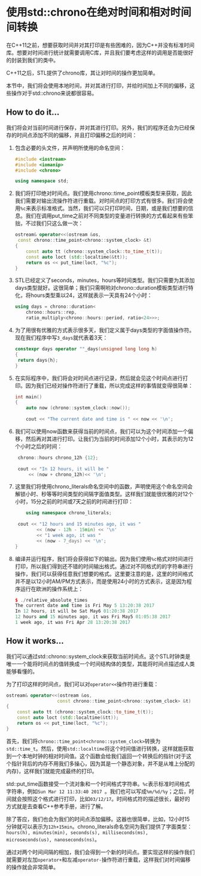 # 使用std::chrono在绝对时间和相对时间间转换

在C++11之前，想要获取时间并对其打印是有些困难的，因为C++并没有标准时间库。想要对时间进行统计就需要调用C库，并且我们要考虑这样的调用是否能很好的封装到我们的类中。

C++11之后，STL提供了chrono库，其让对时间的操作更加简单。

本节中，我们将会使用本地时间，并对其进行打印，并给时间加上不同的偏移，这些操作对于std::chrono来说都很容易。

## How to do it...

我们将会对当前时间进行保存，并对其进行打印。另外，我们的程序还会为已经保存的时间点添加不同的偏移，并且打印偏移之后的时间：

1. 包含必要的头文件，并声明所使用的命名空间：

   ```c++
   #include <iostream>
   #include <iomanip>
   #include <chrono>
   
   using namespace std; 
   ```

2. 我们将打印绝对时间点。我们使用chrono::time_point模板类型来获取，因此我们需要对输出流操作符进行重载。对时间点的打印方式有很多。我们将会使用`%c`来表示标准格式。当然，我们可以只打印时间，日期，或是我们想要的信息。我们在调用put_time之前对不同类型的变量进行转换的方式看起来有些笨拙，不过我们只这么做一次：

   ```c++
   ostream& operator<<(ostream &os,
   	const chrono::time_point<chrono::system_clock> &t)
   {
       const auto tt (chrono::system_clock::to_time_t(t));
       const auto loct (std::localtime(&tt));
       return os << put_time(loct, "%c");
   }
   ```

3. STL已经定义了seconds，minutes，hours等时间类型。我们只需要为其添加days类型就好。这很简单；我们只需啊哟对chrono::duration模板类型进行特化，将hours类型乘以24，这样就表示一天具有24个小时：

   ```c++
   using days = chrono::duration<
       chrono::hours::rep,
       ratio_multiply<chrono::hours::period, ratio<24>>>;
   ```

4. 为了用很有优雅的方式表示很多天，我们定义属于days类型的字面值操作符。现在我们程序中写`3_days`就代表着3天：

   ```c++
   constexpr days operator ""_days(unsigned long long h)
   {
   	return days{h};
   }
   ```

5. 在实际程序中，我们将会对时间点进行记录，然后就会见这个时间点进行打印。因为我们已经对操作符进行了重载，所以完成这样的事情就变得很简单：

   ```c++
   int main()
   {
       auto now (chrono::system_clock::now());
       
       cout << "The current date and time is " << now << '\n'; 
   ```

6. 我们可以使用now函数来获得当前的时间点，我们可以为这个时间添加一个偏移，然后再对其进行打印。让我们为当前的时间添加12个小时，其表示的为12个小时之后的时间：

   ```c++
   	chrono::hours chrono_12h {12};
   	
   	cout << "In 12 hours, it will be "
   		<< (now + chrono_12h)<< '\n';
   ```

7. 这里我们将使用chrono_literals命名空间中的函数，声明使用这个命名空间会解锁小时、秒等等时间类型的间隔字面值类型。这样我们就能很优雅的对12个小时，15分之前的时间或7天之前的时间进行打印：

   ```c++
       using namespace chrono_literals;
       
   	cout << "12 hours and 15 minutes ago, it was "
           << (now - 12h - 15min) << '\n'
           << "1 week ago, it was "
           << (now - 7_days) << '\n';
   } 
   ```

8. 编译并运行程序，我们将会获得如下的输出。因为我们使用`%c`格式对时间进行打印，所以我们得到还不错的时间输出格式。通过对不同格式的的字符串进行操作，我们可以获得任意我们想要的格式。这里要注意的是，这里的时间格式并不是以12小时AM/PM方式表示，而是使用24小时的方式表示，这是因为程序运行在欧洲的操作系统上：

   ```c++
   $ ./relative_absolute_times
   The current date and time is Fri May 5 13:20:38 2017
   In 12 hours, it will be Sat May6 01:20:38 2017
   12 hours and 15 minutes ago, it was Fri May5 01:05:38 2017
   1 week ago, it was Fri Apr 28 13:20:38 2017
   ```

## How it works...

我们可以通过std::chrono::system_clock来获取当前时间点。这个STL时钟类是唯一一个能将时间点的值转换成一个时间结构体的类型，其能将时间点描述成人类能够看懂的。

为了打印这样的时间点，我们可以对`operator<<`操作符进行重载：

```c++
ostream& operator<<(ostream &os,
				   const chrono::time_point<chrono::system_clock> &t)
{
    const auto tt (chrono::system_clock::to_time_t(t));
    const auto loct (std::localtime(&tt));
    return os << put_time(loct, "%c");
}
```

首先，我们将`chrono::time_point<chrono::system_clock>`转换为`std::time_t`。然后，使用`std::localtime`将这个时间值进行转换，这样就能获取到一个本地时钟的相对时间值。这个函数会给我们返回一个转换后的指针(对于这个指针背后的内存不用我们多操心，因为其是一个静态对象，并不是从堆上分配的内存)，这样我们就能完成最终的打印。

 std::put_time函数接受一个流对象和一个时间格式字符串。`%c`表示标准时间格式字符串，例如`Sun Mar 12 11:33:40 2017 `。我们也可以写成`%m/%d/%y`；之后，时间就会按照这个格式进行打印，比如`03/12/17`。时间格式符的描述很长，最好的方式就是去查看C++参考手册，进行了解。

除了答应，我们也会为我们的时间点添加偏移。这器也很简单，比如，12小时15分钟就可以表示为`12h+15min`。chrono_literals命名空间为我们提供了字面类型：`hours(h), minutes(min), seconds(s), milliseconds(ms), microseconds(us), nanoseconds(ns)`。

通过对两个时间间隔的相加，我们会得到一个新的时间点。要实现这样的操作我们就需要对左加`operator+`和左减`operator-`操作符进行重载，这样我们对时间偏移的操作就会非常简单。